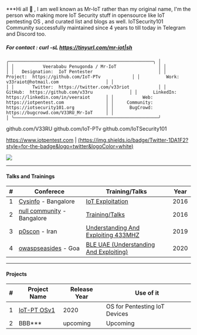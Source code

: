 ***Hi all 👋 , I am well known as Mr-IoT rather than my original name, 
I'm the person who making more IoT Security stuff in opensource like IoT pentesting OS , and curated list and blogs as well. 
IoTSecurity101 Community successfully maintained since 4 years to till today in Telegram and Discord too.

##### For contact : curl -sL https://tinyurl.com/mr-iot|sh 
`
    ╭───────────────────────────────────────────────────────╮
    │                                                       │
    │           Veerababu Penugonda / Mr-IoT                │
    │                                                       │
    │   Designation:  IoT Pentester                         │
    │       Project:  https://github.com/IoT-PTv            │
    │          Work:  v33raiot@hotmail.com                  │
    │                                                       │
    │       Twitter:  https://twitter.com/v33riot           │
    │        GitHub:  https://github.com/v33ru              │
    │      LinkedIn:  https://linkedin.com/in/veeraiot      │
    │           Web:  https://iotpentest.com                │
    │     Community:  https://iotsecurity101.org            │
    │      BugCrowd:  https://bugcrowd.com/V33RU_Mr-IoT     │
    │                                                       │
    ╰───────────────────────────────────────────────────────╯ `



github.com/V33RU
github.com/IoT-PTv
github.com/IoTSecurity101






https://www.iotpentest.com | [(https://img.shields.io/badge/Twitter-1DA1F2?style=for-the-badge&logo=twitter&logoColor=white)](https://twitter.com/v33riot)

![](https://komarev.com/ghpvc/?username=v33ru)

--------------------------------------------------------------------------------------------------------------------------

#### Talks and Trainings 
| # | Conferece | Training/Talks | Year |
| ---|---|---|---|
|1| [Cysinfo](https://cysinfo.com/) - Bangalore | [IoT Exploitation](https://cysinfo.com/8th-meetup-iot-exploitation/) | 2016
|2|[null community](null.community) - Bangalore | [Training/Talks](https://null.community/profile/3556-veerababu-mr-iot) | 2016
|3|[p0scon](https://www.poscon.ir) - Iran | [Understanding And Exploiting 433MHZ](https://www.poscon.ir/2019/) | 2019
|4|[owaspseasides](https://www.owaspseasides.com/) - Goa |[BLE UAE (Understanding And Exploiting)](https://www.owaspseasides.com/sessions/ble_uae/) | 2020

------------------------------------------------------------------------------------------------------------------------------

#### Projects 
|#| Project Name | Release Year | Use of it |
| ---|---|---|---|
|1| [IoT-PT OSv1](https://github.com/IoT-PTv/IoT-PT) | 2020 | OS for Pentesting IoT Devices |
|2| BBB*** | upcoming| Upcoming|


